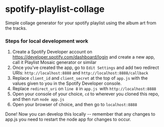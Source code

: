 # spotify-playlist-collage

Simple collage generator for your spotify playlist using the album art from the tracks.

### Steps for local development work

1. Create a Spotify Developer account on https://developer.spotify.com/dashboard/login and create a new app, call it Playlist Mosaic generator or similar
2. Once you've created the app, go to `Edit Settings` and add two redirect URIs: `http://localhost:8888` and `http://localhost:8888/callback`
3. Replace `client_id` and `client_secret` at the top of `app.js` with the values given to you in the Spotify Developer console.
4. Replace `redirect_uri` on `line 8` in `app.js `with `http://localhost:8888`
5. Open your console of your choice, `cd` to wherever you cloned this repo, and then run `node app.js`
6. Open your browser of choice, and then go to `localhost:8888`
 
Done! Now you can develop this locally -- remember that any changes to app.js you need to restart the node app for changes to occur.
